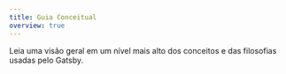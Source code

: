 ```yaml
---
title: Guia Conceitual
overview: true
---
```


Leia uma visão geral em um nível mais alto dos conceitos e das filosofias usadas pelo Gatsby.

<GuideList slug={props.slug} />

